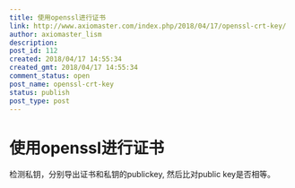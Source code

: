 ```yaml
---
title: 使用openssl进行证书
link: http://www.axiomaster.com/index.php/2018/04/17/openssl-crt-key/
author: axiomaster_lism
description: 
post_id: 112
created: 2018/04/17 14:55:34
created_gmt: 2018/04/17 14:55:34
comment_status: open
post_name: openssl-crt-key
status: publish
post_type: post
---
```

# 使用openssl进行证书

检测私钥，分别导出证书和私钥的publickey, 然后比对public key是否相等。